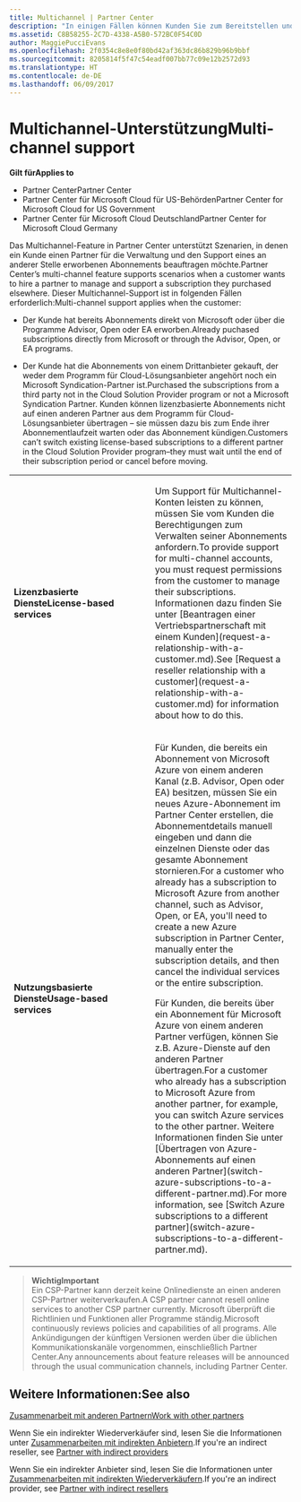 ```yaml
---
title: Multichannel | Partner Center
description: "In einigen Fällen können Kunden Sie zum Bereitstellen und Unterstützen eines Abonnements einstellen, das sie an anderer Stelle erworben haben."
ms.assetid: C8B58255-2C7D-4338-A5B0-572BC0F54C0D
author: MaggiePucciEvans
ms.openlocfilehash: 2f0354c8e8e0f80bd42af363dc86b829b96b9bbf
ms.sourcegitcommit: 8205814f5f47c54eadf007bb77c09e12b2572d93
ms.translationtype: HT
ms.contentlocale: de-DE
ms.lasthandoff: 06/09/2017
---
```

# <a name="multi-channel-support"></a><span data-ttu-id="9496c-103">Multichannel-Unterstützung</span><span class="sxs-lookup"><span data-stu-id="9496c-103">Multi-channel support</span></span>

**<span data-ttu-id="9496c-104">Gilt für</span><span class="sxs-lookup"><span data-stu-id="9496c-104">Applies to</span></span>**

-  <span data-ttu-id="9496c-105">Partner Center</span><span class="sxs-lookup"><span data-stu-id="9496c-105">Partner Center</span></span>
-  <span data-ttu-id="9496c-106">Partner Center für Microsoft Cloud für US-Behörden</span><span class="sxs-lookup"><span data-stu-id="9496c-106">Partner Center for Microsoft Cloud for US Government</span></span>
-  <span data-ttu-id="9496c-107">Partner Center für Microsoft Cloud Deutschland</span><span class="sxs-lookup"><span data-stu-id="9496c-107">Partner Center for Microsoft Cloud Germany</span></span>

<span data-ttu-id="9496c-108">Das Multichannel-Feature in Partner Center unterstützt Szenarien, in denen ein Kunde einen Partner für die Verwaltung und den Support eines an anderer Stelle erworbenen Abonnements beauftragen möchte.</span><span class="sxs-lookup"><span data-stu-id="9496c-108">Partner Center’s multi-channel feature supports scenarios when a customer wants to hire a partner to manage and support a subscription they purchased elsewhere.</span></span> <span data-ttu-id="9496c-109">Dieser Multichannel-Support ist in folgenden Fällen erforderlich:</span><span class="sxs-lookup"><span data-stu-id="9496c-109">Multi-channel support applies when the customer:</span></span>

-   <span data-ttu-id="9496c-110">Der Kunde hat bereits Abonnements direkt von Microsoft oder über die Programme Advisor, Open oder EA erworben.</span><span class="sxs-lookup"><span data-stu-id="9496c-110">Already puchased subscriptions directly from Microsoft or through the Advisor, Open, or EA programs.</span></span>

-   <span data-ttu-id="9496c-111">Der Kunde hat die Abonnements von einem Drittanbieter gekauft, der weder dem Programm für Cloud-Lösungsanbieter angehört noch ein Microsoft Syndication-Partner ist.</span><span class="sxs-lookup"><span data-stu-id="9496c-111">Purchased the subscriptions from a third party not in the Cloud Solution Provider program or not a Microsoft Syndication Partner.</span></span> <span data-ttu-id="9496c-112">Kunden können lizenzbasierte Abonnements nicht auf einen anderen Partner aus dem Programm für Cloud-Lösungsanbieter übertragen – sie müssen dazu bis zum Ende ihrer Abonnementlaufzeit warten oder das Abonnement kündigen.</span><span class="sxs-lookup"><span data-stu-id="9496c-112">Customers can’t switch existing license-based subscriptions to a different partner in the Cloud Solution Provider program–they must wait until the end of their subscription period or cancel before moving.</span></span>


<table>
<colgroup>
<col width="50%" />
<col width="50%" />
</colgroup>
<tbody>
<tr class="odd">
<td><p><strong><span data-ttu-id="9496c-113">Lizenzbasierte Dienste</span><span class="sxs-lookup"><span data-stu-id="9496c-113">License-based services</span></span></strong></p></td>
<td><p><span data-ttu-id="9496c-114">Um Support für Multichannel-Konten leisten zu können, müssen Sie vom Kunden die Berechtigungen zum Verwalten seiner Abonnements anfordern.</span><span class="sxs-lookup"><span data-stu-id="9496c-114">To provide support for multi-channel accounts, you must request permissions from the customer to manage their subscriptions.</span></span> <span data-ttu-id="9496c-115">Informationen dazu finden Sie unter [Beantragen einer Vertriebspartnerschaft mit einem Kunden](request-a-relationship-with-a-customer.md).</span><span class="sxs-lookup"><span data-stu-id="9496c-115">See [Request a reseller relationship with a customer](request-a-relationship-with-a-customer.md) for information about how to do this.</span></span></p></td>
</tr>
<tr class="even">
<td><p><strong><span data-ttu-id="9496c-116">Nutzungsbasierte Dienste</span><span class="sxs-lookup"><span data-stu-id="9496c-116">Usage-based services</span></span></strong></p></td>
<td>
<p><span data-ttu-id="9496c-117">Für Kunden, die bereits ein Abonnement von Microsoft Azure von einem anderen Kanal (z.B. Advisor, Open oder EA) besitzen, müssen Sie ein neues Azure-Abonnement im Partner Center erstellen, die Abonnementdetails manuell eingeben und dann die einzelnen Dienste oder das gesamte Abonnement stornieren.</span><span class="sxs-lookup"><span data-stu-id="9496c-117">For a customer who already has a subscription to Microsoft Azure from another channel, such as Advisor, Open, or EA, you'll need to create a new Azure subscription in Partner Center, manually enter the subscription details, and then cancel the individual services or the entire subscription.</span></span></p>
<p><span data-ttu-id="9496c-118">Für Kunden, die bereits über ein Abonnement für Microsoft Azure von einem anderen Partner verfügen, können Sie z.B. Azure-Dienste auf den anderen Partner übertragen.</span><span class="sxs-lookup"><span data-stu-id="9496c-118">For a customer who already has a subscription to Microsoft Azure from another partner, for example, you can switch Azure services to the other partner.</span></span> <span data-ttu-id="9496c-119">Weitere Informationen finden Sie unter [Übertragen von Azure-Abonnements auf einen anderen Partner](switch-azure-subscriptions-to-a-different-partner.md).</span><span class="sxs-lookup"><span data-stu-id="9496c-119">For more information, see [Switch Azure subscriptions to a different partner](switch-azure-subscriptions-to-a-different-partner.md).</span></span></p>
</td>
</tr>
</tbody>
</table>

>**<span data-ttu-id="9496c-120">Wichtig</span><span class="sxs-lookup"><span data-stu-id="9496c-120">Important</span></span>**<br>
<span data-ttu-id="9496c-121">Ein CSP-Partner kann derzeit keine Onlinedienste an einen anderen CSP-Partner weiterverkaufen.</span><span class="sxs-lookup"><span data-stu-id="9496c-121">A CSP partner cannot resell online services to another CSP partner currently.</span></span> <span data-ttu-id="9496c-122">Microsoft überprüft die Richtlinien und Funktionen aller Programme ständig.</span><span class="sxs-lookup"><span data-stu-id="9496c-122">Microsoft continuously reviews policies and capabilities of all programs.</span></span> <span data-ttu-id="9496c-123">Alle Ankündigungen der künftigen Versionen werden über die üblichen Kommunikationskanäle vorgenommen, einschließlich Partner Center.</span><span class="sxs-lookup"><span data-stu-id="9496c-123">Any announcements about feature releases will be announced through the usual communication channels, including Partner Center.</span></span> 

## <a name="see-also"></a><span data-ttu-id="9496c-124">Weitere Informationen:</span><span class="sxs-lookup"><span data-stu-id="9496c-124">See also</span></span>

[<span data-ttu-id="9496c-125">Zusammenarbeit mit anderen Partnern</span><span class="sxs-lookup"><span data-stu-id="9496c-125">Work with other partners</span></span>](work-with-other-partners.md)

<span data-ttu-id="9496c-126">Wenn Sie ein indirekter Wiederverkäufer sind, lesen Sie die Informationen unter [Zusammenarbeiten mit indirekten Anbietern](indirect-reseller-tasks-in-partner-center.md).</span><span class="sxs-lookup"><span data-stu-id="9496c-126">If you're an indirect reseller, see [Partner with indirect providers](indirect-reseller-tasks-in-partner-center.md)</span></span>

<span data-ttu-id="9496c-127">Wenn Sie ein indirekter Anbieter sind, lesen Sie die Informationen unter [Zusammenarbeiten mit indirekten Wiederverkäufern](indirect-provider-tasks-in-partner-center.md).</span><span class="sxs-lookup"><span data-stu-id="9496c-127">If you're an indirect provider, see [Partner with indirect resellers](indirect-provider-tasks-in-partner-center.md)</span></span> 

 

 



